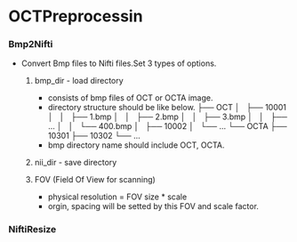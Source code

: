 # OCTPreprocessin

### Bmp2Nifti

- Convert Bmp files to Nifti files.Set 3 types of options.

  1. bmp_dir - load directory

     - consists of bmp files of OCT or OCTA image.
     - directory structure should be like below.
       ├── OCT
       │   	├── 10001
       │   	│   	├── 1.bmp
       │   	│   	├── 2.bmp
       │   	│   	├── 3.bmp
       │   	│   	├──     ...
       │   	│   	└── 400.bmp
       │   	├── 10002
       │   	└──    ...
       └── OCTA
       ├── 10301
       ├── 10302
       └──    ...
     - bmp directory name should include OCT, OCTA.
  2. nii_dir - save directory
  3. FOV (Field Of View for scanning)

     - physical resolution = FOV size * scale
     - orgin, spacing will be setted by this FOV and scale factor.

### NiftiResize

